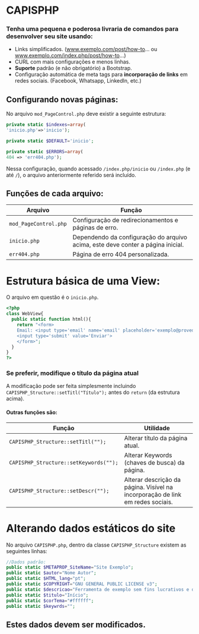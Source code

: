 # CAPISPHP
### Tenha uma pequena e poderosa livraria de comandos para desenvolver seu site usando:
- Links simplificados. (www.exemplo.com/post/how-to... ou www.exemplo.com/index.php/post/how-to...)
- CURL com mais configurações e menos linhas.
- **Suporte** padrão (e não obrigatório) a Bootstrap.
- Configuração automática de meta tags para **incorporação de links** em redes sociais. (Facebook, Whatsapp, LinkedIn, etc.)



## Configurando novas páginas:
No arquivo `mod_PageControl.php` deve existir a seguinte estrutura:
```php
private static $indexes=array(
'inicio.php'=>'inicio');

private static $DEFAULT='inicio';

private static $ERRORS=array(
404 => 'err404.php');
```
Nessa configuração, quando acessado `/index.php/inicio` ou `/index.php` (e até `/`), o arquivo anteriormente referido será incluído.



## Funções de cada arquivo:
| Arquivo | Função |
| --- | --- |
| `mod_PageControl.php` | Configuração de redirecionamentos e páginas de erro. |
| `inicio.php` | Dependendo da configuração do arquivo acima, este deve conter a página inicial. |
| `err404.php` | Página de erro 404 personalizada. |


# Estrutura básica de uma View:
O arquivo em questão é o `inicio.php`.
```php
<?php
class WebView{
  public static function html(){
    return "<form>
    Email: <input type='email' name='email' placeholder='exemplo@provedor.com'>
    <input type='submit' value='Enviar'>
    </form>";
  }
}
?>
```


### Se preferir, modifique o título da página atual
A modificação pode ser feita simplesmente incluindo `CAPISPHP_Structure::setTitl("Título");` antes do `return` (da estrutura acima).



#### Outras funções são:
| Função | Utilidade |
| --- | --- |
| `CAPISPHP_Structure::setTitl("");` | Alterar título da página atual. |
| `CAPISPHP_Structure::setKeywords("");` | Alterar Keywords (chaves de busca) da página. |
| `CAPISPHP_Structure::setDescr("");` | Alterar descrição da página. Visível na incorporação de link em redes sociais. |





# Alterando dados estáticos do site
No arquivo `CAPISPHP.php`, dentro da classe `CAPISPHP_Structure` existem as seguintes linhas:
```php
//Dados padrão:
public static $METAPROP_SiteName="Site Exemplo";
public static $autor="Nome Autor";
public static $HTML_lang="pt";
public static $COPYRIGHT="GNU GENERAL PUBLIC LICENSE v3";
public static $descricao="Ferramenta de exemplo sem fins lucrativos e diversas funcionalidades";
public static $titulo="Início";
public static $corTema="#ffffff";
public static $keywrds="";
```
## Estes dados devem ser modificados.
